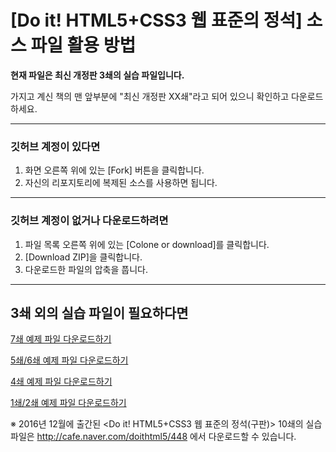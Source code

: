 # [Do it! HTML5+CSS3 웹 표준의 정석] 소스 파일 활용 방법

**현재 파일은 최신 개정판 3쇄의 실습 파일입니다.**

가지고 계신 책의 맨 앞부분에 "최신 개정판 XX쇄"라고 되어 있으니 확인하고 다운로드하세요.

-----------------------------------------------


### 깃허브 계정이 있다면
1. 화면 오른쪽 위에 있는 [Fork] 버튼을 클릭합니다.
2. 자신의 리포지토리에 복제된 소스를 사용하면 됩니다.

----------------------------------------------

### 깃허브 계정이 없거나 다운로드하려면
1. 파일 목록 오른쪽 위에 있는 [Colone or download]를 클릭합니다.
2. [Download ZIP]을 클릭합니다.
3. 다운로드한 파일의 압축을 풉니다.

----------------------------------------------

## 3쇄 외의 실습 파일이 필요하다면 

[7쇄 예제 파일 다운로드하기](https://github.com/kyrieko/html-book-7)

[5쇄/6쇄 예제 파일 다운로드하기](https://github.com/kyrieko/html-book-5)

[4쇄 예제 파일 다운로드하기](https://github.com/kyrieko/html-book-4)

[1쇄/2쇄 예제 파일 다운로드하기](https://github.com/kyrieko/html-book-1)


※ 2016년 12월에 출간된 <Do it! HTML5+CSS3 웹 표준의 정석(구판)> 10쇄의 실습 파일은 http://cafe.naver.com/doithtml5/448
에서 다운로드할 수 있습니다.
